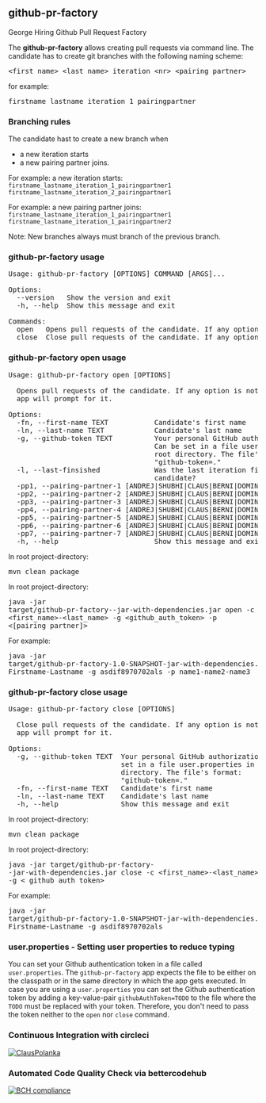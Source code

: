 ## github-pr-factory
George Hiring Github Pull Request Factory

The **github-pr-factory** allows creating pull requests via command line.
The candidate has to create git branches with the following naming scheme: 
<pre><span><</span>first_name>_<span><</span>last_name>_iteration_<span><</span>nr>_<span><</span>pairing_partner></pre>
for example: <pre>firstname_lastname_iteration_1_pairingpartner</pre>

### Branching rules
The candidate hast to create a new branch when
- a new iteration starts
- a new pairing partner joins.

For example: a new iteration starts:<br />
`firstname_lastname_iteration_1_pairingpartner1`<br />
`firstname_lastname_iteration_2_pairingpartner1`<br />

For example: a new pairing partner joins:<br />
`firstname_lastname_iteration_1_pairingpartner1`<br />
`firstname_lastname_iteration_1_pairingpartner2`<br />

Note: New branches always must branch of the previous branch.

### github-pr-factory usage

<pre>
Usage: github-pr-factory [OPTIONS] COMMAND [ARGS]...

Options:
  --version   Show the version and exit
  -h, --help  Show this message and exit

Commands:
  open   Opens pull requests of the candidate. If any option is not passed
  close  Close pull requests of the candidate. If any option is not passed
</pre>

### github-pr-factory open usage

<pre>
Usage: github-pr-factory open [OPTIONS]

  Opens pull requests of the candidate. If any option is not passed then the
  app will prompt for it.

Options:
  -fn, --first-name TEXT           Candidate's first name
  -ln, --last-name TEXT            Candidate's last name
  -g, --github-token TEXT          Your personal GitHub authorization token.
                                   Can be set in a file user.properties in the
                                   root directory. The file's format:
                                   "github-token=<your-token>."
  -l, --last-finsished             Was the last iteration finished by the
                                   candidate?
  -pp1, --pairing-partner-1 [ANDREJ|SHUBHI|CLAUS|BERNI|DOMINIK|MIHAI|MICHAL|NANDOR|CHRISTIAN|TOMAS|LAMPE|MARKUS|JOHN|MARTIN|PETER|TIBOR|JAKUB|LUKAS|JOSEF|JAROMIR|VACLAV]
  -pp2, --pairing-partner-2 [ANDREJ|SHUBHI|CLAUS|BERNI|DOMINIK|MIHAI|MICHAL|NANDOR|CHRISTIAN|TOMAS|LAMPE|MARKUS|JOHN|MARTIN|PETER|TIBOR|JAKUB|LUKAS|JOSEF|JAROMIR|VACLAV]
  -pp3, --pairing-partner-3 [ANDREJ|SHUBHI|CLAUS|BERNI|DOMINIK|MIHAI|MICHAL|NANDOR|CHRISTIAN|TOMAS|LAMPE|MARKUS|JOHN|MARTIN|PETER|TIBOR|JAKUB|LUKAS|JOSEF|JAROMIR|VACLAV]
  -pp4, --pairing-partner-4 [ANDREJ|SHUBHI|CLAUS|BERNI|DOMINIK|MIHAI|MICHAL|NANDOR|CHRISTIAN|TOMAS|LAMPE|MARKUS|JOHN|MARTIN|PETER|TIBOR|JAKUB|LUKAS|JOSEF|JAROMIR|VACLAV]
  -pp5, --pairing-partner-5 [ANDREJ|SHUBHI|CLAUS|BERNI|DOMINIK|MIHAI|MICHAL|NANDOR|CHRISTIAN|TOMAS|LAMPE|MARKUS|JOHN|MARTIN|PETER|TIBOR|JAKUB|LUKAS|JOSEF|JAROMIR|VACLAV]
  -pp6, --pairing-partner-6 [ANDREJ|SHUBHI|CLAUS|BERNI|DOMINIK|MIHAI|MICHAL|NANDOR|CHRISTIAN|TOMAS|LAMPE|MARKUS|JOHN|MARTIN|PETER|TIBOR|JAKUB|LUKAS|JOSEF|JAROMIR|VACLAV]
  -pp7, --pairing-partner-7 [ANDREJ|SHUBHI|CLAUS|BERNI|DOMINIK|MIHAI|MICHAL|NANDOR|CHRISTIAN|TOMAS|LAMPE|MARKUS|JOHN|MARTIN|PETER|TIBOR|JAKUB|LUKAS|JOSEF|JAROMIR|VACLAV]
  -h, --help                       Show this message and exit
</pre>

In root project-directory: <pre>mvn clean package</pre>

In root project-directory: <pre>java -jar target/github-pr-factory-<version>-jar-with-dependencies.jar open -c <first_name>-<last_name> -g <github_auth_token> -p <[pairing_partner]></pre> 

For example: <pre>java -jar target/github-pr-factory-1.0-SNAPSHOT-jar-with-dependencies.jar open -c Firstname-Lastname -g asdif8970702als -p name1-name2-name3</pre>

### github-pr-factory close usage

<pre>
Usage: github-pr-factory close [OPTIONS]

  Close pull requests of the candidate. If any option is not passed then the
  app will prompt for it.

Options:
  -g, --github-token TEXT  Your personal GitHub authorization token. Can be
                           set in a file user.properties in the root
                           directory. The file's format:
                           "github-token=<your-token>."
  -fn, --first-name TEXT   Candidate's first name
  -ln, --last-name TEXT    Candidate's last name
  -h, --help               Show this message and exit
</pre>

In root project-directory: <pre>mvn clean package</pre>
In root project-directory: <pre>java -jar target/github-pr-factory-<version> -jar-with-dependencies.jar close -c <first_name>-<last_name> -g < github_auth_token></pre> For example: <pre>java -jar target/github-pr-factory-1.0-SNAPSHOT-jar-with-dependencies.jar close -c Firstname-Lastname -g asdif8970702als</pre>

### user.properties - Setting user properties to reduce typing

You can set your Github authentication token in a file called `user.properties`. The `github-pr-factory` app expects the file to be either on the classpath or in the same directory in which the app gets executed. In case you are using a `user.properties` you can set the Github authentication token by adding a key-value-pair `githubAuthToken=TODO` to the file where the `TODO` must be replaced with your token. Therefore, you don't need to pass the token neither to the `open` nor `close` command.

### Continuous Integration with circleci

[![ClausPolanka](https://circleci.com/gh/ClausPolanka/github-pr-factory.svg?style=svg)](https://app.circleci.com/pipelines/github/ClausPolanka/github-pr-factory)
### Automated Code Quality Check via bettercodehub

[![BCH compliance](https://bettercodehub.com/edge/badge/ClausPolanka/github-pr-factory?branch=master)](https://bettercodehub.com/)
